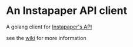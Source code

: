 # An Instapaper API client

A golang client for [Instapaper's API](https://www.instapaper.com/api) 

see the [wiki](https://github.com/ochronus/instapaper-go-client/wiki) for more information